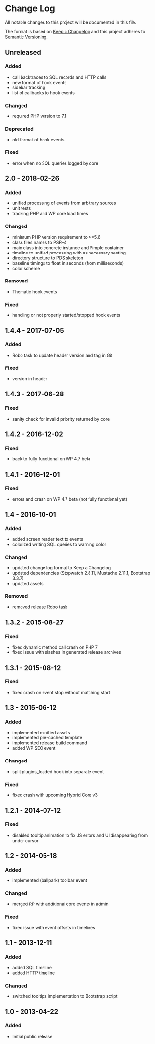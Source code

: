 # Change Log
All notable changes to this project will be documented in this file.

The format is based on [Keep a Changelog](http://keepachangelog.com/) 
and this project adheres to [Semantic Versioning](http://semver.org/).

## Unreleased

### Added
- call backtraces to SQL records and HTTP calls
- new format of hook events
- sidebar tracking
- list of callbacks to hook events

### Changed
- required PHP version to 7.1

### Deprecated
- old format of hook events

### Fixed
- error when no SQL queries logged by core

## 2.0 - 2018-02-26

### Added
- unified processing of events from arbitrary sources
- unit tests
- tracking PHP and WP core load times

### Changed
- minimum PHP version requirement to >=5.6
- class files names to PSR–4
- main class into concrete instance and Pimple container
- timeline to unified processing with as necessary nesting
- directory structure to PDS skeleton
- baseline timings to float in seconds (from milliseconds)
- color scheme

### Removed
- Thematic hook events

### Fixed
- handling or not properly started/stopped hook events

## 1.4.4 - 2017-07-05

### Added
- Robo task to update header version and tag in Git

### Fixed
- version in header

## 1.4.3 - 2017-06-28

### Fixed
- sanity check for invalid priority returned by core

## 1.4.2 - 2016-12-02

### Fixed
- back to fully functional on WP 4.7 beta

## 1.4.1 - 2016-12-01

### Fixed
- errors and crash on WP 4.7 beta (not fully functional yet)

## 1.4 - 2016-10-01

### Added
- added screen reader text to events
- colorized writing SQL queries to warning color

### Changed
- updated change log format to Keep a Changelog
- updated dependencies (Stopwatch 2.8.11, Mustache 2.11.1, Bootstrap 3.3.7)
- updated assets

### Removed
- removed release Robo task

## 1.3.2 - 2015-08-27

### Fixed
 - fixed dynamic method call crash on PHP 7
 - fixed issue with slashes in generated release archives

## 1.3.1 - 2015-08-12

### Fixed
 - fixed crash on event stop without matching start

## 1.3 - 2015-06-12

### Added
 - implemented minified assets
 - implemented pre-cached template
 - implemented release build command
 - added WP SEO event
 
### Changed
 - split plugins_loaded hook into separate event
 
### Fixed
 - fixed crash with upcoming Hybrid Core v3

## 1.2.1 - 2014-07-12

### Fixed
 - disabled tooltip animation to fix JS errors and UI disappearing from under cursor

## 1.2 - 2014-05-18

### Added
 - implemented (ballpark) toolbar event

### Changed
 - merged RP with additional core events in admin
 
### Fixed
 - fixed issue with event offsets in timelines

## 1.1 - 2013-12-11

### Added
 - added SQL timeline
 - added HTTP timeline
 
### Changed
 - switched tooltips implementation to Bootstrap script

## 1.0 - 2013-04-22

### Added
 - Initial public release